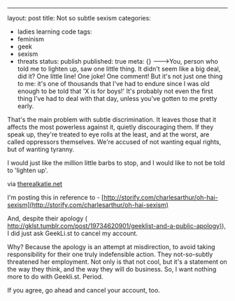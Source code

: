 ---
layout: post
title: Not so subtle sexism
categories: 
- ladies learning code
tags:
- feminism
- geek
- sexism
- threats
status: publish
published: true
meta: {}
--->You, person who told me to lighten up, saw one little thing. It didn't seem like a big deal, did it? One little line! One joke! One comment! But it's not just one thing to me: it's one of thousands that I've had to endure since I was old enough to be told that 'X is for boys!' It's probably not even the first thing I've had to deal with that day, unless you've gotten to me pretty early. 

That's the main problem with subtle discrimination. It leaves those that it affects the most powerless against it, quietly discouraging them. If they speak up, they're treated to eye rolls at the least, and at the worst, are called oppressors themselves. We're accused of not wanting equal rights, but of wanting tyranny. 

I would just like the million little barbs to stop, and I would like to not be told to 'lighten up'.



via 
[therealkatie.net](http://therealkatie.net/blog/2012/mar/21/lighten-up/)
    
I'm posting this in reference to - 
[http://storify.com/charlesarthur/oh-hai-sexism](http://storify.com/charlesarthur/oh-hai-sexism)

And, despite their apology (
[http://gklst.tumblr.com/post/19734620901/geeklist-and-a-public-apology)](http://gklst.tumblr.com/post/19734620901/geeklist-and-a-public-apology)), I did just ask GeekLi.st to cancel my account.

Why?  Because the apology is an attempt at misdirection, to avoid taking responsibility for their one truly indefensible action.  They not-so-subtly threatened her employment.  Not only is that not cool, but it's a statement on the way they think, and the way they will do business.  So, I want nothing more to do with Geekli.st.  Period.

If you agree, go ahead and cancel your account, too.
